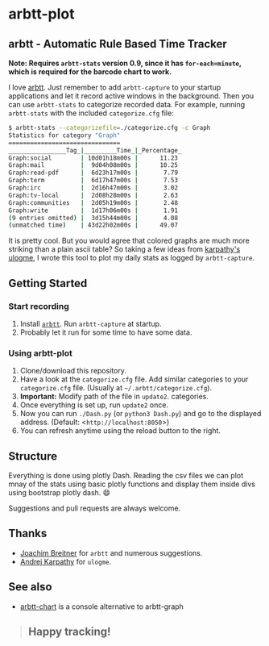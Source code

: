 arbtt-plot
===========

## arbtt - Automatic Rule Based Time Tracker

**Note: Requires `arbtt-stats` version 0.9, since it has `for-each=minute`, which is required for the barcode chart to work.**

I love [arbtt](http://arbtt.nomeata.de/). Just remember to add `arbtt-capture` to your startup applications and let it record active windows in the background. Then you can use `arbtt-stats` to categorize recorded data. For example, running `arbtt-stats` with the included `categorize.cfg` file:

```sh
$ arbtt-stats --categorizefile=./categorize.cfg -c Graph
Statistics for category "Graph"
===============================
________________Tag_|_________Time_|_Percentage_
Graph:social        | 10d01h18m00s |      11.23
Graph:mail          |  9d04h08m00s |      10.25
Graph:read-pdf      |  6d23h17m00s |       7.79
Graph:term          |  6d17h47m00s |       7.53
Graph:irc           |  2d16h47m00s |       3.02
Graph:tv-local      |  2d08h28m00s |       2.63
Graph:communities   |  2d05h19m00s |       2.48
Graph:write         |  1d17h06m00s |       1.91
(9 entries omitted) |  3d15h44m00s |       4.08
(unmatched time)    | 43d22h02m00s |      49.07
```

It is pretty cool. But you would agree that colored graphs are much more striking than a plain ascii table? So taking a few ideas from [karpathy's](https://github.com/karpathy/) [ulogme](https://github.com/karpathy/ulogme), I wrote this tool to plot my daily stats as logged by `arbtt-capture`.

## Getting Started

### Start recording

1. Install [`arbtt`](http://arbtt.nomeata.de/#install). Run `arbtt-capture` at startup.
2. Probably let it run for some time to have some data.

### Using arbtt-plot

1. Clone/download this repository.
2. Have a look at the `categorize.cfg` file. Add similar categories to your `categorize.cfg` file. (Usually at `~/.arbtt/categorize.cfg`).
3. **Important:** Modify path of the file in `update2`.
categories.
5. Once everything is set up, run `update2` once.
6. Now you can run `./Dash.py` (or `python3 Dash.py`) and go to the displayed address. (Default: <`http://localhost:8050`>)
7. You can refresh anytime using the reload button to the right.

## Structure

Everything is done using plotly Dash. Reading the csv files we can plot mnay of the stats using basic plotly functions and display them inside divs using bootstrap plotly dash. :smile:

Suggestions and pull requests are always welcome.

## Thanks

- [Joachim Breitner](https://github.com/nomeata) for `arbtt` and numerous suggestions.
- [Andrej Karpathy](https://github.com/karpathy/) for `ulogme`.

## See also

- [arbtt-chart](https://github.com/liskin/arbtt-chart) is a console alternative to arbtt-graph

> ## Happy tracking!
